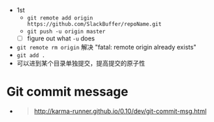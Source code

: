 - 1st
    - `git remote add origin https://github.com/SlackBuffer/repoName.git`
    - `git push -u origin master`
    - [ ] figure out what `-u` does
- `git remote rm origin` 解决 "fatal: remote origin already exists"
- `git add .`
- 可以进到某个目录单独提交，提高提交的原子性
# Git commit message
- > http://karma-runner.github.io/0.10/dev/git-commit-msg.html